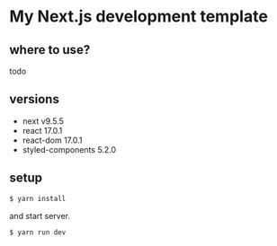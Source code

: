 # My Next.js development template

## where to use?

todo

## versions

- next v9.5.5
- react 17.0.1
- react-dom 17.0.1
- styled-components 5.2.0

## setup

```bash
$ yarn install
```

and start server.

```bash
$ yarn run dev
```
